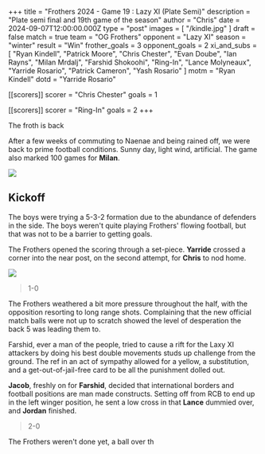 +++
title = "Frothers 2024 - Game 19 : Lazy XI (Plate Semi)"
description = "Plate semi final and 19th game of the season"
author = "Chris"
date = 2024-09-07T12:00:00.000Z
type = "post"
images = [ "/kindle.jpg" ]
draft = false
match = true
team = "OG Frothers"
opponent = "Lazy XI"
season = "winter"
result = "Win"
frother_goals = 3
opponent_goals = 2
xi_and_subs = [
  "Ryan Kindell",
  "Patrick Moore",
  "Chris Chester",
  "Evan Doube",
  "Ian Rayns",
  "Milan Mrdalj",
  "Farshid Shokoohi",
  "Ring-In",
  "Lance Molyneaux",
  "Yarride Rosario",
  "Patrick Cameron",
  "Yash Rosario"
]
motm = "Ryan Kindell"
dotd = "Yarride Rosario"

[[scorers]]
scorer = "Chris Chester"
goals = 1

[[scorers]]
scorer = "Ring-In"
goals = 2
+++

The froth is back

After a few weeks of commuting to Naenae and being rained off, we were back to prime football conditions. Sunny day, light wind, artificial. The game also marked 100 games for **Milan**.

![](https://media.giphy.com/media/v1.Y2lkPTc5MGI3NjExbzdlb2hvaXFzZzE4NXA5b2VxcW51bzVnbjB2dGxzdDNpZWRqNjI0diZlcD12MV9naWZzX3NlYXJjaCZjdD1n/i5wNCqyMzY2Oc/giphy.gif)

## Kickoff

The boys were trying a 5-3-2 formation due to the abundance of defenders in the side. The boys weren't quite playing Frothers' flowing football, but that was not to be a barrier to getting goals.

The Frothers opened the scoring through a set-piece. **Yarride** crossed a corner into the near post, on the second attempt, for **Chris** to nod home.

![](/chris-wide-opta.png)

> 1-0

The Frothers weathered a bit more pressure throughout the half, with the opposition resorting to long range shots. Complaining that the new official match balls were not up to scratch showed the level of desperation the back 5 was leading them to.

Farshid, ever a man of the people, tried to cause a rift for the Laxy XI attackers by doing his best double movements studs up challenge from the ground. The ref in an act of sympathy allowed for a yellow, a substitution, and a get-out-of-jail-free card to be all the punishment dolled out.

**Jacob**, freshly on for **Farshid**, decided that international borders and football positions are man made constructs. Setting off from RCB to end up in the left winger position, he sent a low cross in that **Lance** dummied over, and **Jordan** finished.

> 2-0

The Frothers weren't done yet, a ball over th

